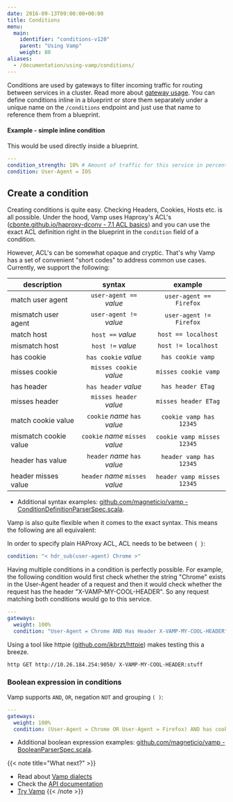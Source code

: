 ```yaml
---
date: 2016-09-13T09:00:00+00:00
title: Conditions
menu:
  main:
    identifier: "conditions-v120"
    parent: "Using Vamp"
    weight: 80
aliases:
  - /documentation/using-vamp/conditions/
---
```


Conditions are used by gateways to filter incoming traffic for routing between services in a cluster.
Read more about [gateway usage](/documentation/using-vamp/v1.0.0/gateways/#gateway-usage). You can define conditions inline in a blueprint or store them separately under a unique name on the `/conditions` endpoint and just use that name to reference them from a blueprint.

#### Example - simple inline condition

This would be used directly inside a blueprint.

```yaml
---
condition_strength: 10% # Amount of traffic for this service in percents.
condition: User-Agent = IOS
```

## Create a condition

Creating conditions is quite easy. Checking Headers, Cookies, Hosts etc. is all possible.
Under the hood, Vamp uses Haproxy's ACL's ([cbonte.github.io/haproxy-dconv - 7.1 ACL basics](http://cbonte.github.io/haproxy-dconv/configuration-1.5.html#7.1)) and you can use the exact ACL definition right in the blueprint in the `condition` field of a condition.

However, ACL's can be somewhat opaque and cryptic. That's why Vamp has a set of convenient "short codes"
to address common use cases. Currently, we support the following:

| description           |              syntax              |          example           |
| --------------------- | :------------------------------: | :------------------------: |
| match user agent      |     `user-agent ==` _value_      |  `user-agent == Firefox`   |
| mismatch user agent   |     `user-agent !=` _value_      |  `user-agent != Firefox`   |
| match host            |        `host ==` _value_         |    `host == localhost`     |
| mismatch host         |        `host !=` _value_         |    `host != localhost`     |
| has cookie            |       `has cookie` _value_       |     `has cookie vamp`      |
| misses cookie         |     `misses cookie` _value_      |    `misses cookie vamp`    |
| has header            |       `has header` _value_       |     `has header ETag`      |
| misses header         |     `misses header` _value_      |    `misses header ETag`    |
| match cookie value    |  `cookie` _name_ `has` _value_   |  `cookie vamp has 12345`   |
| mismatch cookie value | `cookie` _name_ `misses` _value_ | `cookie vamp misses 12345` |
| header has value      |  `header` _name_ `has` _value_   |  `header vamp has 12345`   |
| header misses value   | `header` _name_ `misses` _value_ | `header vamp misses 12345` |

- Additional syntax examples: [github.com/magneticio/vamp - ConditionDefinitionParserSpec.scala](https://github.com/magneticio/vamp/blob/master/model/src/test/scala/io/vamp/model/parser/ConditionDefinitionParserSpec.scala).

Vamp is also quite flexible when it comes to the exact syntax. This means the following are all equivalent:

In order to specify plain HAProxy ACL, ACL needs to be between `{ }`:

```yaml
condition: "< hdr_sub(user-agent) Chrome >"
```

Having multiple conditions in a condition is perfectly possible. For example, the following condition would first check whether the string "Chrome" exists in the User-Agent header of a
request and then it would check whether the request has the header
"X-VAMP-MY-COOL-HEADER". So any request matching both conditions would go to this service.

```yaml
---
gateways:
  weight: 100%
  condition: "User-Agent = Chrome AND Has Header X-VAMP-MY-COOL-HEADER"
```

Using a tool like httpie ([github.com/jkbrzt/httpie](https://github.com/jakubroztocil/httpie)) makes testing this a breeze.

    http GET http://10.26.184.254:9050/ X-VAMP-MY-COOL-HEADER:stuff

### Boolean expression in conditions

Vamp supports `AND`, `OR`, negation `NOT` and grouping `( )`:

```yaml
---
gateways:
  weight: 100%
  condition: (User-Agent = Chrome OR User-Agent = Firefox) AND has cookie vamp
```

- Additional boolean expression examples: [github.com/magneticio/vamp - BooleanParserSpec.scala](https://github.com/magneticio/vamp/blob/master/model/src/test/scala/io/vamp/model/parser/BooleanParserSpec.scala).

{{< note title="What next?" >}}

- Read about [Vamp dialects](/documentation/using-vamp/v1.0.0/dialects/)
- Check the [API documentation](/documentation/api/api-reference)
- [Try Vamp](/documentation/installation/hello-world)
  {{< /note >}}

